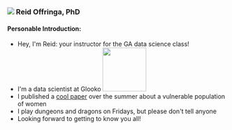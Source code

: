 ### ![](https://ga-dash.s3.amazonaws.com/production/assets/logo-9f88ae6c9c3871690e33280fcf557f33.png) Reid Offringa, PhD

#### Personable Introduction:

+ Hey, I'm Reid: your instructor for the GA data science class!
+ I'm a data scientist at Glooko <img src="https://www.glooko.com/wp-content/uploads/logo-web.png" width="100">
+ I published a [cool paper](http://link.springer.com/article/10.1007%2Fs10508-016-0824-1) over the summer about a vulnerable population of women
+ I play dungeons and dragons on Fridays, but please don't tell anyone
+ Looking forward to getting to know you all!